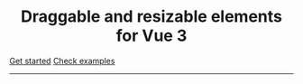 <div class="main-example-container">
    <MainPage />
</div>

<h1 align="center" class="main-heading"> Draggable and resizable elements for Vue 3</h1> 

<div class="home-buttons-container">
    <a class="home-button" href="/docs/" >Get started</a>
    <a class="home-button home-button-second" href="/docs/examples/no-props">Check examples</a>
</div>

---
